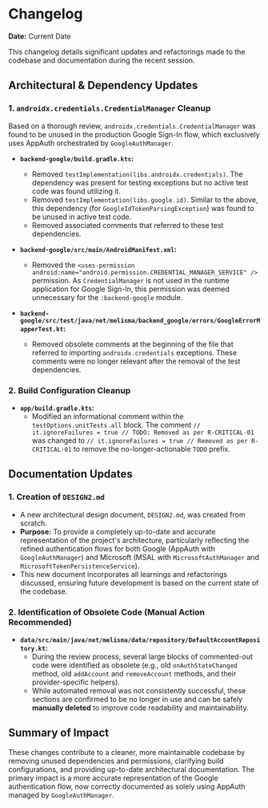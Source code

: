 # Changelog

**Date:** Current Date

This changelog details significant updates and refactorings made to the codebase and documentation
during the recent session.

## Architectural & Dependency Updates

### 1. `androidx.credentials.CredentialManager` Cleanup

Based on a thorough review, `androidx.credentials.CredentialManager` was found to be unused in the
production Google Sign-In flow, which exclusively uses AppAuth orchestrated by `GoogleAuthManager`.

* **`backend-google/build.gradle.kts`:**
    * Removed `testImplementation(libs.androidx.credentials)`. The dependency was present for
      testing exceptions but no active test code was found utilizing it.
    * Removed `testImplementation(libs.google.id)`. Similar to the above, this dependency (for
      `GoogleIdTokenParsingException`) was found to be unused in active test code.
    * Removed associated comments that referred to these test dependencies.

* **`backend-google/src/main/AndroidManifest.xml`:**
    * Removed the `<uses-permission android:name="android.permission.CREDENTIAL_MANAGER_SERVICE" />`
      permission. As `CredentialManager` is not used in the runtime application for Google Sign-In,
      this permission was deemed unnecessary for the `:backend-google` module.

* **`backend-google/src/test/java/net/melisma/backend_google/errors/GoogleErrorMapperTest.kt`:**
    * Removed obsolete comments at the beginning of the file that referred to importing
      `androidx.credentials` exceptions. These comments were no longer relevant after the removal of
      the test dependencies.

### 2. Build Configuration Cleanup

* **`app/build.gradle.kts`:**
    * Modified an informational comment within the `testOptions.unitTests.all` block. The comment
      `// it.ignoreFailures = true // TODO: Removed as per R-CRITICAL-01` was changed to
      `// it.ignoreFailures = true // Removed as per R-CRITICAL-01` to remove the
      no-longer-actionable `TODO` prefix.

## Documentation Updates

### 1. Creation of `DESIGN2.md`

* A new architectural design document, `DESIGN2.md`, was created from scratch.
* **Purpose:** To provide a completely up-to-date and accurate representation of the project's
  architecture, particularly reflecting the refined authentication flows for both Google (AppAuth
  with `GoogleAuthManager`) and Microsoft (MSAL with `MicrosoftAuthManager` and
  `MicrosoftTokenPersistenceService`).
* This new document incorporates all learnings and refactorings discussed, ensuring future
  development is based on the current state of the codebase.

### 2. Identification of Obsolete Code (Manual Action Recommended)

* **`data/src/main/java/net/melisma/data/repository/DefaultAccountRepository.kt`:**
    * During the review process, several large blocks of commented-out code were identified as
      obsolete (e.g., old `onAuthStateChanged` method, old `addAccount` and `removeAccount` methods,
      and their provider-specific helpers).
    * While automated removal was not consistently successful, these sections are confirmed to be no
      longer in use and can be safely **manually deleted** to improve code readability and
      maintainability.

## Summary of Impact

These changes contribute to a cleaner, more maintainable codebase by removing unused dependencies
and permissions, clarifying build configurations, and providing up-to-date architectural
documentation. The primary impact is a more accurate representation of the Google authentication
flow, now correctly documented as solely using AppAuth managed by `GoogleAuthManager`. 